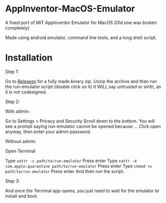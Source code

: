 # AppInventor-MacOS-Emulator

A fixed port of MIT AppInventor Emulator for MacOS (Old one was broken completely)

Made using android emulator, command line tools, and a long shell script.

# Installation 

Step 1:

Go to [Releases](https://github.com/ProgMEM-CC/AppInventor-MacOS-Emulator/releases) for a fully made binary zip.
Unzip the archive and then run the run-emulator script (double click on it)
It WILL say untrusted or smth, as it is not codesigned.

Step 2:

With admin:

Go to Settings > Privacy and Security 
Scroll down to the bottom.
You will see a prompt saying run-emulator cannot be opened because ... 
Click open anyway, then enter your admin password. 

Without admin:

Open Terminal

Type `xattr -c path/to/run-emulator`
Press enter
Type `xattr -d com.apple.quarantine path/to/run-emulator`
Press enter
Type `chmod +x path/to/run-emulator`
Press enter
And then run the script.


Step 3:

And once the Terminal app opens, you just need to wait for the emulator to install and boot.


